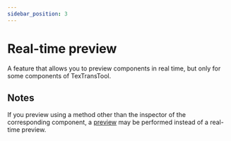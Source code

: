 ```yaml
---
sidebar_position: 3
---
```


# Real-time preview

A feature that allows you to preview components in real time, but only for some components of TexTransTool.

## Notes

If you preview using a method other than the inspector of the corresponding component,
a [preview](/docs/Reference/General/Preview) may be performed instead of a real-time preview.
